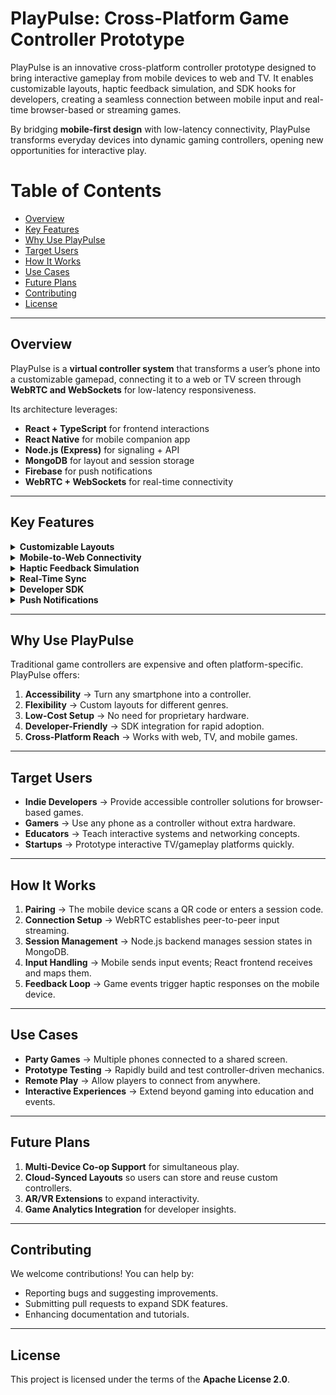 # PlayPulse: Cross-Platform Game Controller Prototype  
PlayPulse is an innovative cross-platform controller prototype designed to bring interactive gameplay from mobile devices to web and TV. It enables customizable layouts, haptic feedback simulation, and SDK hooks for developers, creating a seamless connection between mobile input and real-time browser-based or streaming games.  

By bridging **mobile-first design** with low-latency connectivity, PlayPulse transforms everyday devices into dynamic gaming controllers, opening new opportunities for interactive play.  

# Table of Contents
- [Overview](#overview)  
- [Key Features](#key-features)  
- [Why Use PlayPulse](#why-use-playpulse)  
- [Target Users](#target-users)  
- [How It Works](#how-it-works)  
- [Use Cases](#use-cases)  
- [Future Plans](#future-plans)  
- [Contributing](#contributing)  
- [License](#license)  

---

## Overview  
PlayPulse is a **virtual controller system** that transforms a user’s phone into a customizable gamepad, connecting it to a web or TV screen through **WebRTC and WebSockets** for low-latency responsiveness.  

Its architecture leverages:  
- **React + TypeScript** for frontend interactions  
- **React Native** for mobile companion app  
- **Node.js (Express)** for signaling + API  
- **MongoDB** for layout and session storage  
- **Firebase** for push notifications  
- **WebRTC + WebSockets** for real-time connectivity  

---

## Key Features  

<details>
  <summary><b>Customizable Layouts</b></summary>
  <ul>Design unique button and joystick layouts for different games and play styles.</ul>
</details>

<details>
  <summary><b>Mobile-to-Web Connectivity</b></summary>
  <ul>Seamlessly pair mobile devices to web/TV games via QR codes or session codes.</ul>
</details>

<details>
  <summary><b>Haptic Feedback Simulation</b></summary>
  <ul>Immersive gameplay with mobile vibrations synced to in-game events.</ul>
</details>

<details>
  <summary><b>Real-Time Sync</b></summary>
  <ul>WebRTC ensures low-latency transmission of inputs, critical for fast-paced gaming.</ul>
</details>

<details>
  <summary><b>Developer SDK</b></summary>
  <ul>Provide SDK hooks for integrating PlayPulse into custom or third-party games.</ul>
</details>

<details>
  <summary><b>Push Notifications</b></summary>
  <ul>Notify players when game sessions start or require input.</ul>
</details>

---

## Why Use PlayPulse  
Traditional game controllers are expensive and often platform-specific. PlayPulse offers:  

1. **Accessibility** → Turn any smartphone into a controller.  
2. **Flexibility** → Custom layouts for different genres.  
3. **Low-Cost Setup** → No need for proprietary hardware.  
4. **Developer-Friendly** → SDK integration for rapid adoption.  
5. **Cross-Platform Reach** → Works with web, TV, and mobile games.  

---

## Target Users  
- **Indie Developers** → Provide accessible controller solutions for browser-based games.  
- **Gamers** → Use any phone as a controller without extra hardware.  
- **Educators** → Teach interactive systems and networking concepts.  
- **Startups** → Prototype interactive TV/gameplay platforms quickly.  

---

## How It Works  
1. **Pairing** → The mobile device scans a QR code or enters a session code.  
2. **Connection Setup** → WebRTC establishes peer-to-peer input streaming.  
3. **Session Management** → Node.js backend manages session states in MongoDB.  
4. **Input Handling** → Mobile sends input events; React frontend receives and maps them.  
5. **Feedback Loop** → Game events trigger haptic responses on the mobile device.  

---

## Use Cases  
- **Party Games** → Multiple phones connected to a shared screen.  
- **Prototype Testing** → Rapidly build and test controller-driven mechanics.  
- **Remote Play** → Allow players to connect from anywhere.  
- **Interactive Experiences** → Extend beyond gaming into education and events.  

---

## Future Plans  
1. **Multi-Device Co-op Support** for simultaneous play.  
2. **Cloud-Synced Layouts** so users can store and reuse custom controllers.  
3. **AR/VR Extensions** to expand interactivity.  
4. **Game Analytics Integration** for developer insights.  

---

## Contributing  
We welcome contributions! You can help by:  
- Reporting bugs and suggesting improvements.  
- Submitting pull requests to expand SDK features.  
- Enhancing documentation and tutorials.  

---

## License  
This project is licensed under the terms of the **Apache License 2.0**.  
